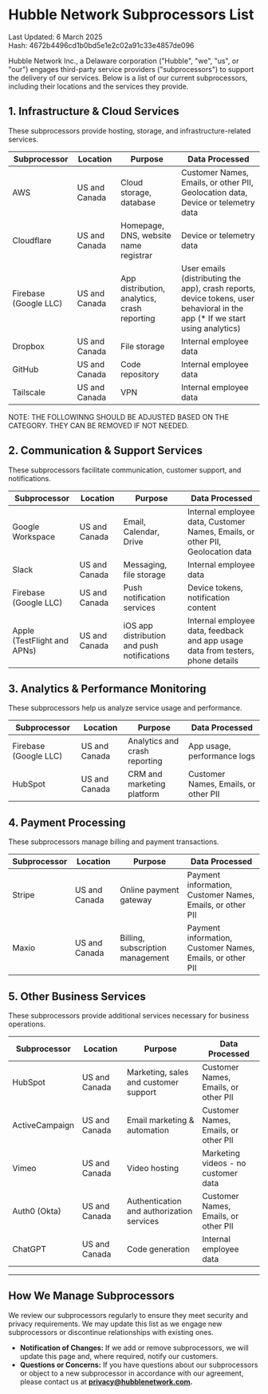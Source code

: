 # Hubble Network Subprocessors List

Last Updated: 6 March 2025  
Hash: 4672b4496cd1b0bd5e1e2c02a91c33e4857de096

Hubble Network Inc., a Delaware corporation ("Hubble", "we", "us", or "our") engages third-party service providers ("subprocessors") to support the delivery of our services. Below is a list of our current subprocessors, including their locations and the services they provide.

## 1. Infrastructure & Cloud Services

These subprocessors provide hosting, storage, and infrastructure-related services.

| Subprocessor          | Location   | Purpose                                           | Data Processed                                      |
| --------------------- | ---------- | ------------------------------------------------- | -------------------------------------------------- |
| AWS                   | US and Canada | Cloud storage, database                  | Customer Names, Emails, or other PII, Geolocation data, Device or telemetry data |
| Cloudflare            | US and Canada | Homepage, DNS, website name registrar             | Device or telemetry data                           |
| Firebase (Google LLC) | US and Canada | App distribution, analytics, crash reporting     | User emails (distributing the app), crash reports, device tokens, user behavioral in the app (* If we start using analytics) |
| Dropbox               | US and Canada | File storage                                      | Internal employee data                            |
| GitHub                | US and Canada | Code repository                                   | Internal employee data                            |
| Tailscale             | US and Canada | VPN                                               | Internal employee data                            |

NOTE: THE FOLLOWINNG SHOULD BE ADJUSTED BASED ON THE CATEGORY. THEY CAN BE REMOVED IF NOT NEEDED.

## 2. Communication & Support Services

These subprocessors facilitate communication, customer support, and notifications.

| Subprocessor                | Location   | Purpose                                     | Data Processed                                  |
| --------------------------- | ---------- | ------------------------------------------- | --------------------------------------------- |
| Google Workspace            | US and Canada | Email, Calendar, Drive                      | Internal employee data, Customer Names, Emails, or other PII, Geolocation data |
| Slack                       | US and Canada | Messaging, file storage                     | Internal employee data                        |
| Firebase (Google LLC)       | US and Canada | Push notification services                  | Device tokens, notification content           |
| Apple (TestFlight and APNs) | US and Canada | iOS app distribution and push notifications | Internal employee data, feedback and app usage data from testers, phone details |

## 3. Analytics & Performance Monitoring

These subprocessors help us analyze service usage and performance.

| Subprocessor          | Location   | Purpose                       | Data Processed                                    |
| --------------------- | ---------- | ----------------------------- | ------------------------------------------------ |
| Firebase (Google LLC) | US and Canada | Analytics and crash reporting | App usage, performance logs |
| HubSpot               | US and Canada | CRM and marketing platform    | Customer Names, Emails, or other PII         |


## 4. Payment Processing

These subprocessors manage billing and payment transactions.

| Subprocessor | Location   | Purpose                          | Data Processed                                  |
| ------------ | ---------- | -------------------------------- | --------------------------------------------- |
| Stripe       | US and Canada | Online payment gateway           | Payment information, Customer Names, Emails, or other PII |
| Maxio        | US and Canada | Billing, subscription management | Payment information, Customer Names, Emails, or other PII |

## 5. Other Business Services

These subprocessors provide additional services necessary for business operations.

| Subprocessor        | Location   | Purpose                                     | Data Processed                                  |
| ------------------- | ---------- | ------------------------------------------- | ---------------------------------------------- |
| HubSpot            | US and Canada | Marketing, sales and customer support     | Customer Names, Emails, or other PII       |
| ActiveCampaign     | US and Canada | Email marketing & automation              | Customer Names, Emails, or other PII       |
| Vimeo              | US and Canada | Video hosting                             | Marketing videos - no customer data           |
| Auth0 (Okta)       | US and Canada | Authentication and authorization services | Customer Names, Emails, or other PII       |
| ChatGPT            | US and Canada | Code generation                           | Internal employee data                        |


---

## How We Manage Subprocessors

We review our subprocessors regularly to ensure they meet security and privacy requirements. We may update this list as we engage new subprocessors or discontinue relationships with existing ones.

- **Notification of Changes:** If we add or remove subprocessors, we will update this page and, where required, notify our customers.
- **Questions or Concerns:** If you have questions about our subprocessors or object to a new subprocessor in accordance with our agreement, please contact us at **[privacy@hubblenetwork.com](mailto:privacy@hubblenetwork.com).**

